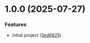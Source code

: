 # 1.0.0 (2025-07-27)


### Features

* initial project ([3ed6825](https://github.com/gabbium/semantic-release-nuget/commit/3ed68258fc3d25bcc0492bffc12eb0787bea7889))
